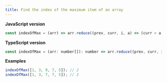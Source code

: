 ```yaml
---
title: Find the index of the maximum item of an array
---
```


**JavaScript version**

```js
const indexOfMax = (arr) => arr.reduce((prev, curr, i, a) => (curr > a[prev] ? i : prev), 0);
```

**TypeScript version**

```js
const indexOfMax = (arr: number[]): number => arr.reduce((prev, curr, i, a) => (curr > a[prev] ? i : prev), 0);
```

**Examples**

```js
indexOfMax([1, 3, 9, 7, 5]); // 2
indexOfMax([1, 3, 7, 7, 5]); // 2
```
